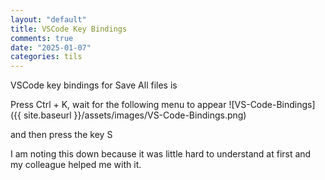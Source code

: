 ```yaml
---
layout: "default"
title: VSCode Key Bindings
comments: true
date: "2025-01-07"
categories: tils
---
```


VSCode key bindings for Save All files is 

Press Ctrl + K, wait for the following menu to appear
![VS-Code-Bindings]({{ site.baseurl }}/assets/images/VS-Code-Bindings.png)

and then press the key S 

I am noting this down because it was little hard to understand at first and my colleague helped me with it. 